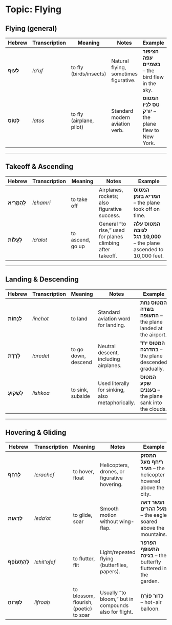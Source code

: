 # Topic: Flying

## Flying (general)

| **Hebrew**    | **Transcription** | **Meaning**                            | **Notes**                                             | **Example**                                          |
| ------------- | ----------------- | -------------------------------------- | ----------------------------------------------------- | ---------------------------------------------------- |
| **לָעוּף**    | *la’uf*           | to fly (birds/insects)                 | Natural flying, sometimes figurative.                 | **הציפור עפה בשמיים** – the bird flew in the sky.    |
| **לְטוֹס**    | *latos*           | to fly (airplane, pilot)               | Standard modern aviation verb.                        | **המטוס טס לניו יורק** – the plane flew to New York. |

---

## Takeoff & Ascending

| **Hebrew**     | **Transcription** | **Meaning**      | **Notes**                                                  | **Example**                                                         |
| -------------- | ----------------- | ---------------- | ---------------------------------------------------------- | ------------------------------------------------------------------- |
| **לְהַמְרִיא**  | *lehamri*         | to take off      | Airplanes, rockets; also figurative success.               | **המטוס המריא בזמן** – the plane took off on time.                  |
| **לַעֲלוֹת**   | *la’alot*         | to ascend, go up | General “to rise,” used for planes climbing after takeoff. | **המטוס עלה לגובה 10,000 רגל** – the plane ascended to 10,000 feet. |

---

## Landing & Descending

| **Hebrew**     | **Transcription** | **Meaning**         | **Notes**                                        | **Example**                                                  |
| -------------- | ----------------- | ------------------- | ------------------------------------------------ | ------------------------------------------------------------ |
| **לִנְחוֹת**   | *linchot*         | to land             | Standard aviation word for landing.              | **המטוס נחת בשדה התעופה** – the plane landed at the airport. |
| **לָרֶדֶת**    | *laredet*         | to go down, descend | Neutral descent, including airplanes.            | **המטוס ירד בהדרגה** – the plane descended gradually.        |
| **לִשְׁקוֹעַ**   | *lishkoa*         | to sink, subside    | Used literally for sinking, also metaphorically. | **המטוס שקע בעננים** – the plane sank into the clouds.       |

---

## Hovering & Gliding

| **Hebrew**       | **Transcription** | **Meaning**      | **Notes**                                    | **Example**                                                      |
| ---------------- | ----------------- | ---------------- | -------------------------------------------- | ---------------------------------------------------------------- |
| **לְרַחֵף**      | *lerachef*        | to hover, float  | Helicopters, drones, or figurative hovering. | **המסוק ריחף מעל העיר** – the helicopter hovered above the city. |
| **לְדַאוֹת**     | *leda’ot*         | to glide, soar   | Smooth motion without wing-flap.             | **הנשר דאה מעל ההרים** – the eagle soared above the mountains.   |
| **לְהִתְעוֹפֵף**   | *lehit’ofef*      | to flutter, flit | Light/repeated flying (butterflies, papers). | **הפרפר התעופף בגינה** – the butterfly fluttered in the garden.  |
| **לִפְרוֹחַ**     | *lifroaḥ*         | to blossom, flourish, (poetic) to soar | Usually “to bloom,” but in compounds also for flight. | **כַּדוּר פּוֹרֵחַ** – hot-air balloon.       |
